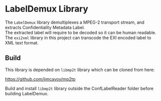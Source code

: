 # LabelDemux Library
The `LabelDemux` library demultiplexes a MPEG-2 transport stream, and extracts Confidentiality Metadata Label.  
The extracted label will require to be decoded so it can be human readable.  The `exi2xml` library in this project can transcode the
EXI encoded label to XML text format.

## Build
This library is depended on `libmp2t` library which can be cloned from here:

https://github.com/jimcavoy/mp2tp

Build and install `libmp2t` library outside the ConfLabelReader folder before building LabelDemux.